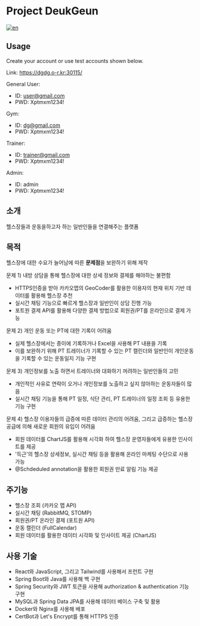 # Project DeukGeun

[![en](https://img.shields.io/badge/lang-en-red.svg)](https://github.com/jngwk/dg-multicampus-final-project/edit/main/README.en.md)

## Usage
Create your account or use test accounts shown below.

Link: https://dgdg.o-r.kr:30115/

General User:
- ID: user@gmail.com
- PWD: Xptmxm1234!

Gym:
- ID: dg@gmail.com
- PWD: Xptmxm1234!

Trainer:
- ID: trainer@gmail.com
- PWD: Xptmxm1234!

Admin:
- ID: admin
- PWD: Xptmxm1234!

## 소개
헬스장들과 운동을하고자 하는 일반인들을 연결해주는 플랫폼

## 목적
헬스장에 대한 수요가 늘어남에 따른 **문제점**을 보완하기 위해 제작

문제 1) 내방 상담을 통해 헬스장에 대한 상세 정보와 결제를 해야하는 불편함
- HTTPS인증을 받아 카카오맵의 GeoCoder를 활용한 이용자의 현재 위치 기반 데이터를 활용해 헬스장 추천
- 실시간 채팅 기능으로 빠르게 헬스장과 일반인이 상담 진행 가능
- 포트원 결제 API를 활용해 다양한 결제 방법으로 회원권/PT를 온라인으로 결제 가능

문제 2) 개인 운동 또는 PT에 대한 기록이 어려움
- 실제 헬스장에서는 종이에 기록하거나 Excel을 사용해 PT 내용을 기록
- 이를 보완하기 위해 PT 트레이너가 기록할 수 있는 PT 캘린더와 일반인이 개인운동을 기록할 수 있는 운동일지 기능 구현

문제 3) 개인정보를 노출 하면서 트레이너와 대화하기 꺼려하는 일반인들의 고민
- 개인적인 사유로 연락이 오거나 개인정보를 노출하고 싶지 않아하는 운동자들이 많음
- 실시간 채팅 기능을 통해 PT 일정, 식단 관리, PT 트레이너의 일정 조회 등 유용한 기능 구현

문제 4) 헬스장 이용자들의 급증에 따른 데이터 관리의 어려움, 그리고 급증하는 헬스장 공급에 의해 새로운 회원의 유입이 어려움
- 회원 데이터를 ChartJS를 활용해 시각화 하여 헬스장 운영자들에게 유용한 인사이트를 제공
- '득근'의 헬스장 상세정보, 실시간 채팅 등을 활용해 온라인 마케팅 수단으로 사용 가능
- @Schdeduled annotation을 활용한 회원권 만료 알림 기능 제공

## 주기능
- 헬스장 조회 (카카오 맵 API)
- 실시간 채팅 (RabbitMQ, STOMP)
- 회원권/PT 온라인 결제 (포트원 API)
- 운동 캘린더 (FullCalendar)
- 회원 데이터를 활용한 데이터 시각화 및 인사이트 제공 (ChartJS)

## 사용 기술
- React와 JavaScript, 그리고 Tailwind를 사용해서 프런트 구현
- Spring Boot와 Java를 사용해 백 구현
- Spring Security와 JWT 토큰을 사용해 authorization & authentication 기능 구현
- MySQL과 Spring Data JPA를 사용해 데이터 베이스 구축 및 활용
- Docker와 Nginx를 사용해 배포
- CertBot과 Let's Encrypt를 통해 HTTPS 인증
